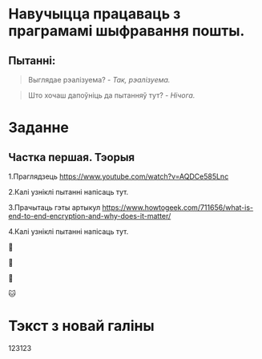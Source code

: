 # **Навучыцца працаваць з праграмамі шыфравання пошты.** 
## Пытанні:
> Выглядае рэалізуема? *- Так, рэалізуема.*

> Што хочаш дапоўніць да пытанняў тут? *- Нічога.*

# Заданне
## Частка першая. Тэорыя

1.Праглядзець https://www.youtube.com/watch?v=AQDCe585Lnc

2.Калі узніклі пытанні напісаць тут.

3.Прачытаць гэты артыкул https://www.howtogeek.com/711656/what-is-end-to-end-encryption-and-why-does-it-matter/

4.Калі узніклі пытанні напісаць тут.

🥇

🥈

🥉

🐱

# **Тэкст з новай галіны**


123123